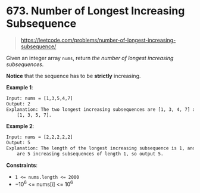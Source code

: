 # 673. Number of Longest Increasing Subsequence

> <https://leetcode.com/problems/number-of-longest-increasing-subsequence/>

Given an integer array `nums`, return *the number of longest increasing
subsequences*.

**Notice** that the sequence has to be **strictly** increasing.

**Example 1**:

```txt
Input: nums = [1,3,5,4,7]
Output: 2
Explanation: The two longest increasing subsequences are [1, 3, 4, 7] and
    [1, 3, 5, 7].
```

**Example 2**:

```txt
Input: nums = [2,2,2,2,2]
Output: 5
Explanation: The length of the longest increasing subsequence is 1, and there
    are 5 increasing subsequences of length 1, so output 5.
```

**Constraints**:

- `1 <= nums.length <= 2000`
- $-10^6$ <= nums[i] <= $10^6$
